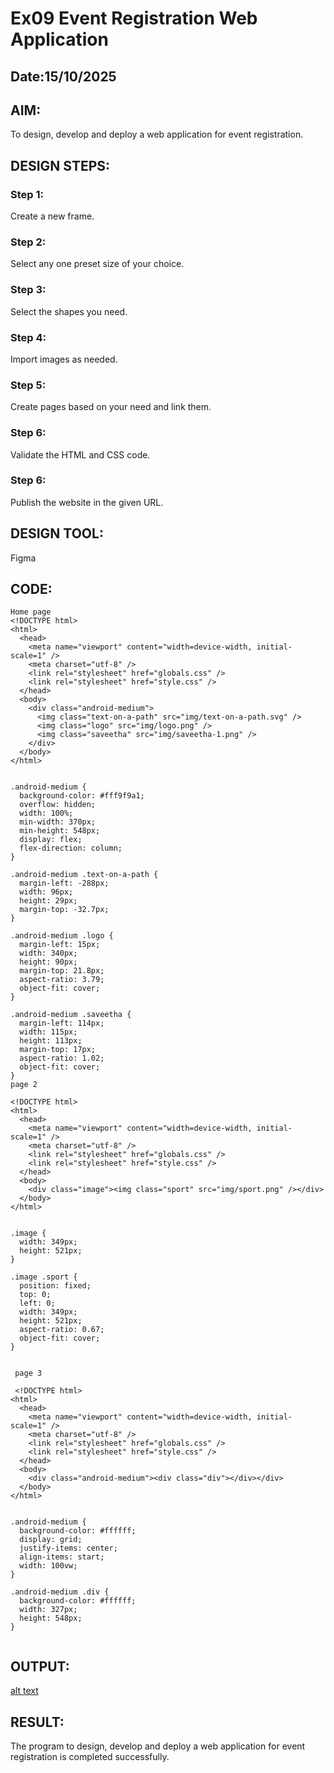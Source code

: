 # Ex09 Event Registration Web Application
## Date:15/10/2025

## AIM:
To design, develop and deploy a web application for event registration.

## DESIGN STEPS:

### Step 1:
Create a new frame.

### Step 2:
Select any one preset size of your choice.

### Step 3:
Select the shapes you need.

### Step 4:
Import images as needed.

### Step 5:
Create pages based on your need and link them.

### Step 6:

Validate the HTML and CSS code.

### Step 6:

Publish the website in the given URL.

## DESIGN TOOL:
Figma

## CODE:
```
Home page 
<!DOCTYPE html>
<html>
  <head>
    <meta name="viewport" content="width=device-width, initial-scale=1" />
    <meta charset="utf-8" />
    <link rel="stylesheet" href="globals.css" />
    <link rel="stylesheet" href="style.css" />
  </head>
  <body>
    <div class="android-medium">
      <img class="text-on-a-path" src="img/text-on-a-path.svg" />
      <img class="logo" src="img/logo.png" />
      <img class="saveetha" src="img/saveetha-1.png" />
    </div>
  </body>
</html>


.android-medium {
  background-color: #fff9f9a1;
  overflow: hidden;
  width: 100%;
  min-width: 370px;
  min-height: 548px;
  display: flex;
  flex-direction: column;
}

.android-medium .text-on-a-path {
  margin-left: -288px;
  width: 96px;
  height: 29px;
  margin-top: -32.7px;
}

.android-medium .logo {
  margin-left: 15px;
  width: 340px;
  height: 90px;
  margin-top: 21.8px;
  aspect-ratio: 3.79;
  object-fit: cover;
}

.android-medium .saveetha {
  margin-left: 114px;
  width: 115px;
  height: 113px;
  margin-top: 17px;
  aspect-ratio: 1.02;
  object-fit: cover;
}
page 2

<!DOCTYPE html>
<html>
  <head>
    <meta name="viewport" content="width=device-width, initial-scale=1" />
    <meta charset="utf-8" />
    <link rel="stylesheet" href="globals.css" />
    <link rel="stylesheet" href="style.css" />
  </head>
  <body>
    <div class="image"><img class="sport" src="img/sport.png" /></div>
  </body>
</html>


.image {
  width: 349px;
  height: 521px;
}

.image .sport {
  position: fixed;
  top: 0;
  left: 0;
  width: 349px;
  height: 521px;
  aspect-ratio: 0.67;
  object-fit: cover;
}
 

 page 3

 <!DOCTYPE html>
<html>
  <head>
    <meta name="viewport" content="width=device-width, initial-scale=1" />
    <meta charset="utf-8" />
    <link rel="stylesheet" href="globals.css" />
    <link rel="stylesheet" href="style.css" />
  </head>
  <body>
    <div class="android-medium"><div class="div"></div></div>
  </body>
</html>


.android-medium {
  background-color: #ffffff;
  display: grid;
  justify-items: center;
  align-items: start;
  width: 100vw;
}

.android-medium .div {
  background-color: #ffffff;
  width: 327px;
  height: 548px;
}


```

## OUTPUT:
[alt text](<Screenshot (66).png>)



## RESULT:
The program to design, develop and deploy a web application for event registration is completed successfully.
